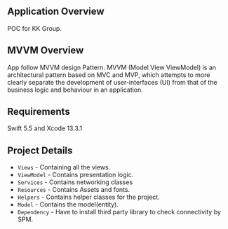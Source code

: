 
Application Overview
------
POC for KK Group.

MVVM Overview
------
   App follow MVVM design Pattern. MVVM (Model View ViewModel) is an architectural pattern based on MVC and MVP, which attempts to more clearly separate the development of user-interfaces (UI) from that of the business logic and behaviour in an application. 

Requirements
-----

Swift 5.5 and  Xcode 13.3.1

    
Project Details
-----
* `Views` - Containing all the views.
* `ViewModel` - Contains presentation logic.
* `Services` - Contains networking classes
* `Resources` - Contains Assets and fonts.
* `Helpers` - Contains helper classes for the project.
* `Model` - Contains the model(entity).
* `Dependency` - Have to install third party library to check connectivity by SPM.


